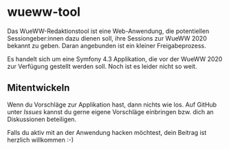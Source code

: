 # wueww-tool

Das WueWW-Redaktionstool ist eine Web-Anwendung, die potentiellen Sessiongeber:innen dazu dienen
soll, ihre Sessions zur WueWW 2020 bekannt zu geben. Daran angebunden ist ein kleiner
Freigabeprozess.

Es handelt sich um eine Symfony 4.3 Applikation, die vor der WueWW 2020 zur Verfügung gestellt
werden soll. Noch ist es leider nicht so weit.

## Mitentwickeln

Wenn du Vorschläge zur Applikation hast, dann nichts wie los.  Auf GitHub unter *Issues* kannst du
gerne eigene Vorschläge einbringen bzw. dich an Diskussionen beteiligen.

Falls du aktiv mit an der Anwendung hacken möchtest, dein Beitrag ist herzlich willkommen :-)
 